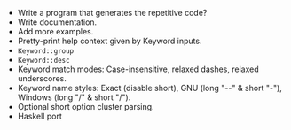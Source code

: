 * Write a program that generates the repetitive code?
* Write documentation.
* Add more examples.
* Pretty-print help context given by Keyword inputs.
* `Keyword::group`
* `Keyword::desc`
* Keyword match modes: Case-insensitive, relaxed dashes, relaxed underscores.
* Keyword name styles: Exact (disable short), GNU (long "--" & short "-"), Windows (long "/" & short "/").
* Optional short option cluster parsing.
* Haskell port
